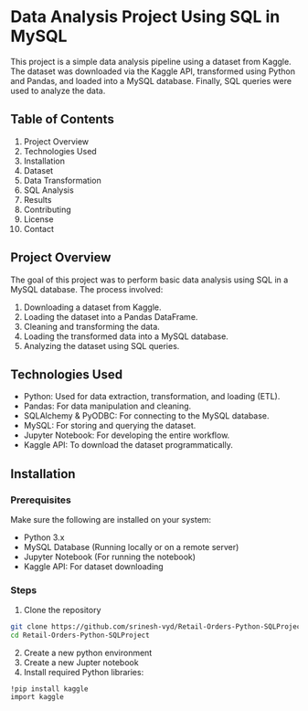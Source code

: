 # Data Analysis Project Using SQL in MySQL
This project is a simple data analysis pipeline using a dataset from Kaggle. The dataset was downloaded via the Kaggle API, transformed using Python and Pandas, and loaded into a MySQL database. Finally, SQL queries were used to analyze the data.
## Table of Contents
1. Project Overview
2. Technologies Used
3. Installation
4. Dataset
5. Data Transformation
6. SQL Analysis
7. Results
8. Contributing
9. License
10. Contact

## Project Overview
The goal of this project was to perform basic data analysis using SQL in a MySQL database. The process involved:

1. Downloading a dataset from Kaggle.
2. Loading the dataset into a Pandas DataFrame.
3. Cleaning and transforming the data.
4. Loading the transformed data into a MySQL database.
5. Analyzing the dataset using SQL queries.

## Technologies Used
- Python: Used for data extraction, transformation, and loading (ETL).
- Pandas: For data manipulation and cleaning.
- SQLAlchemy & PyODBC: For connecting to the MySQL database.
- MySQL: For storing and querying the dataset.
- Jupyter Notebook: For developing the entire workflow.
- Kaggle API: To download the dataset programmatically.

## Installation
### Prerequisites
Make sure the following are installed on your system:

- Python 3.x
- MySQL Database (Running locally or on a remote server)
- Jupyter Notebook (For running the notebook)
- Kaggle API: For dataset downloading

### Steps
1. Clone the repository
```bash
git clone https://github.com/srinesh-vyd/Retail-Orders-Python-SQLProject.git
cd Retail-Orders-Python-SQLProject
```
2. Create a new python environment
3. Create a new Jupter notebook 
3. Install required Python libraries:
```jupyter
!pip install kaggle
import kaggle
```
